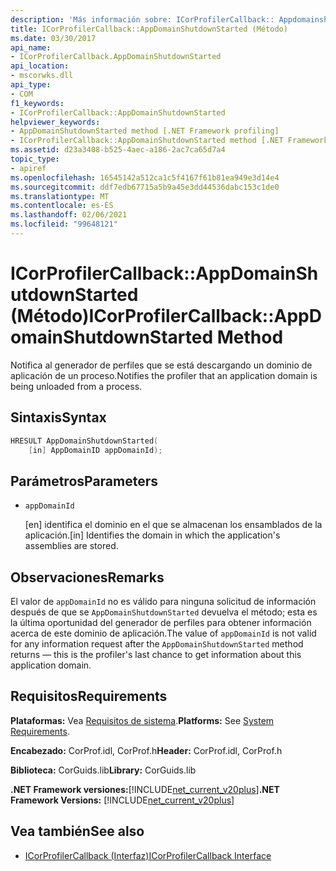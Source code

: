 ```yaml
---
description: 'Más información sobre: ICorProfilerCallback:: Appdomainshutdownstarted ((método)'
title: ICorProfilerCallback::AppDomainShutdownStarted (Método)
ms.date: 03/30/2017
api_name:
- ICorProfilerCallback.AppDomainShutdownStarted
api_location:
- mscorwks.dll
api_type:
- COM
f1_keywords:
- ICorProfilerCallback::AppDomainShutdownStarted
helpviewer_keywords:
- AppDomainShutdownStarted method [.NET Framework profiling]
- ICorProfilerCallback::AppDomainShutdownStarted method [.NET Framework profiling]
ms.assetid: d23a3408-b525-4aec-a186-2ac7ca65d7a4
topic_type:
- apiref
ms.openlocfilehash: 16545142a512ca1c5f4167f61b81ea949e3d14e4
ms.sourcegitcommit: ddf7edb67715a5b9a45e3dd44536dabc153c1de0
ms.translationtype: MT
ms.contentlocale: es-ES
ms.lasthandoff: 02/06/2021
ms.locfileid: "99648121"
---
```

# <a name="icorprofilercallbackappdomainshutdownstarted-method"></a><span data-ttu-id="93030-103">ICorProfilerCallback::AppDomainShutdownStarted (Método)</span><span class="sxs-lookup"><span data-stu-id="93030-103">ICorProfilerCallback::AppDomainShutdownStarted Method</span></span>

<span data-ttu-id="93030-104">Notifica al generador de perfiles que se está descargando un dominio de aplicación de un proceso.</span><span class="sxs-lookup"><span data-stu-id="93030-104">Notifies the profiler that an application domain is being unloaded from a process.</span></span>  
  
## <a name="syntax"></a><span data-ttu-id="93030-105">Sintaxis</span><span class="sxs-lookup"><span data-stu-id="93030-105">Syntax</span></span>  
  
```cpp  
HRESULT AppDomainShutdownStarted(  
    [in] AppDomainID appDomainId);  
```  
  
## <a name="parameters"></a><span data-ttu-id="93030-106">Parámetros</span><span class="sxs-lookup"><span data-stu-id="93030-106">Parameters</span></span>

- `appDomainId`

  <span data-ttu-id="93030-107">\[en] identifica el dominio en el que se almacenan los ensamblados de la aplicación.</span><span class="sxs-lookup"><span data-stu-id="93030-107">\[in] Identifies the domain in which the application's assemblies are stored.</span></span>

## <a name="remarks"></a><span data-ttu-id="93030-108">Observaciones</span><span class="sxs-lookup"><span data-stu-id="93030-108">Remarks</span></span>  

 <span data-ttu-id="93030-109">El valor de `appDomainId` no es válido para ninguna solicitud de información después de que se `AppDomainShutdownStarted` devuelva el método; esta es la última oportunidad del generador de perfiles para obtener información acerca de este dominio de aplicación.</span><span class="sxs-lookup"><span data-stu-id="93030-109">The value of `appDomainId` is not valid for any information request after the `AppDomainShutdownStarted` method returns — this is the profiler's last chance to get information about this application domain.</span></span>  
  
## <a name="requirements"></a><span data-ttu-id="93030-110">Requisitos</span><span class="sxs-lookup"><span data-stu-id="93030-110">Requirements</span></span>  

 <span data-ttu-id="93030-111">**Plataformas:** Vea [Requisitos de sistema](../../get-started/system-requirements.md).</span><span class="sxs-lookup"><span data-stu-id="93030-111">**Platforms:** See [System Requirements](../../get-started/system-requirements.md).</span></span>  
  
 <span data-ttu-id="93030-112">**Encabezado:** CorProf.idl, CorProf.h</span><span class="sxs-lookup"><span data-stu-id="93030-112">**Header:** CorProf.idl, CorProf.h</span></span>  
  
 <span data-ttu-id="93030-113">**Biblioteca:** CorGuids.lib</span><span class="sxs-lookup"><span data-stu-id="93030-113">**Library:** CorGuids.lib</span></span>  
  
 <span data-ttu-id="93030-114">**.NET Framework versiones:**[!INCLUDE[net_current_v20plus](../../../../includes/net-current-v20plus-md.md)]</span><span class="sxs-lookup"><span data-stu-id="93030-114">**.NET Framework Versions:** [!INCLUDE[net_current_v20plus](../../../../includes/net-current-v20plus-md.md)]</span></span>  
  
## <a name="see-also"></a><span data-ttu-id="93030-115">Vea también</span><span class="sxs-lookup"><span data-stu-id="93030-115">See also</span></span>

- [<span data-ttu-id="93030-116">ICorProfilerCallback (Interfaz)</span><span class="sxs-lookup"><span data-stu-id="93030-116">ICorProfilerCallback Interface</span></span>](icorprofilercallback-interface.md)

